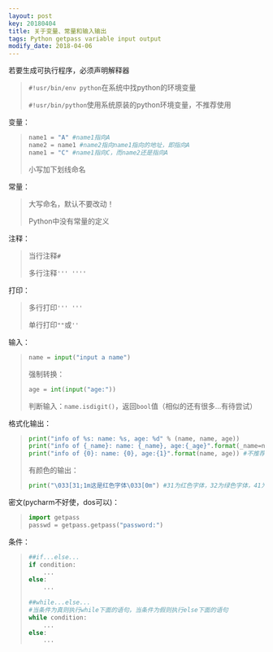 ```yaml
---
layout: post
key: 20180404
title: 关于变量、常量和输入输出
tags: Python getpass variable input output
modify_date: 2018-04-06
---
```


若要生成可执行程序，必须声明解释器

> `#!usr/bin/env python`在系统中找python的环境变量
>
> `#!usr/bin/python`使用系统原装的python环境变量，不推荐使用



变量：

> ```python
> name1 = "A" #name1指向A
> name2 = name1 #name2指向name1指向的地址，即指向A
> name1 = "C" #name1指向C，而name2还是指向A
> ```
>
> 小写加下划线命名

常量：

> 大写命名，默认不要改动！
>
> Python中没有常量的定义



注释：

> 当行注释`#`
>
> 多行注释`''' ''''`

打印：

> 多行打印`''' '''`
>
> 单行打印`""`或`''`



输入：

> ```python
> name = input("input a name")
> ```
>
> 强制转换：
>
> ```python
> age = int(input("age:"))
> ```
>
> 判断输入：`name.isdigit()`，返回`bool`值（相似的还有很多...有待尝试）

格式化输出：

> ```python
> print("info of %s: name: %s, age: %d" % (name, name, age))
> print("info of {_name}: name: {_name}, age:{_age}".format(_name=name, _age=age))
> print("info of {0}: name: {0}, age:{1}".format(name, age)) #不推荐
> ```
>
> 有颜色的输出：
>
> ```python
> print("\033[31;1m这是红色字体\033[0m") #31为红色字体，32为绿色字体，41为红色背景..
> ```



密文(pycharm不好使，dos可以)：

> ```python
> import getpass
> passwd = getpass.getpass("password:")
> ```



条件：

> ```python
> ##if...else...
> if condition:
>     ...
> else:
>     ...
>     
> ##while...else...
> #当条件为真则执行while下面的语句，当条件为假则执行else下面的语句
> while condition:
>     ...
> else:
>     ... 
> ```




